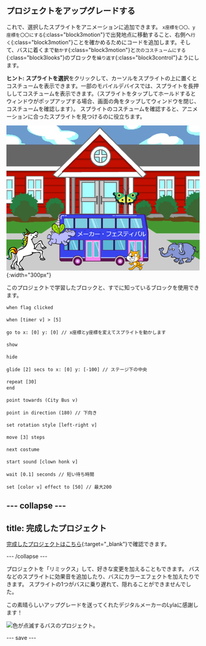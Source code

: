 ## プロジェクトをアップグレードする

これで、選択したスプライトをアニメーションに追加できます。 `x座標を〇〇、y座標を〇〇にする`{:class="block3motion"}で出発地点に移動すること、右側へ`行く`{:class="block3motion"}ことを確かめるためにコードを追加します。そして、バスに着くまで`動かす`{:class="block3motion"}と`次のコスチュームにする`{:class="block3looks"}のブロックを`繰り返す`{:class="block3control"}ようにします。

**ヒント:** **スプライトを選択**をクリックして、カーソルをスプライトの上に置くとコスチュームを表示できます。一部のモバイルデバイスでは、スプライトを長押ししてコスチュームを表示できます。（スプライトをタップしてホールドするとウィンドウがポップアップする場合、画面の角をタップしてウィンドウを閉じ、コスチュームを確認します）。 スプライトのコスチュームを確認すると、アニメーションに合ったスプライトを見つけるのに役立ちます。

!["メーカー・フェスティバル"と書かれているバスに向かって歩くスプライト 。](images/bus-upgrade.png){:width="300px"}

このプロジェクトで学習したブロックと、すでに知っているブロックを使用できます。

```blocks3
when flag clicked

when [timer v] > [5]

go to x: [0] y: [0] // x座標とy座標を変えてスプライトを動かします

show

hide

glide [2] secs to x: [0] y: [-100] // ステージ下の中央

repeat [30]
end

point towards (City Bus v)

point in direction (180) // 下向き

set rotation style [left-right v]

move [3] steps

next costume

start sound [clown honk v]

wait [0.1] seconds // 短い待ち時間

set [color v] effect to [50] // 最大200
```

--- collapse ---
---
title: 完成したプロジェクト
---

[完成したプロジェクトはこちら](https://scratch.mit.edu/projects/602807225/){:target="_blank"}で確認できます。

--- /collapse ---

プロジェクトを「リミックス」して、好きな変更を加えることもできます。 バスなどのスプライトに効果音を追加したり、バスにカラーエフェクトを加えたりできます。 スプライトの1つがバスに乗り遅れて、隠れることができませんでした。

この素晴らしいアップグレードを送ってくれたデジタルメーカーのLylaに感謝します！

![色が点滅するバスのプロジェクト。](images/Lyla-bus.gif)

--- save ---
